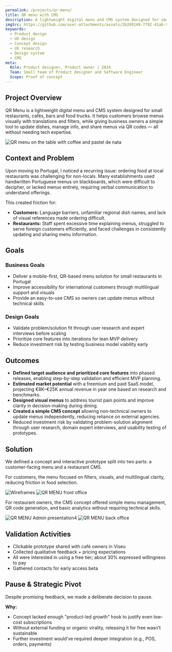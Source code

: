 ```yaml
---
permalink: /projects/qr-menu/
title: QR menu with CMS
description: A lightweight digital menu and CMS system designed for small restaurants, cafés, bars and food trucks.
imgSrc: https://github.com/user-attachments/assets/2b289149-7792-41ab-9d32-b2e136523785
keywords:
  - Product design
  - UX design
  - Concept design
  - UX research
  - Design system
  - CMS
meta:
  Role: Product designer, Product owner | 2024
  Team: Small team of Product designer and Software Engineer
  Scope: Proof of concept
---
```

## Project Overview

QR Menu is a lightweight digital menu and CMS system designed for small restaurants, cafés, bars and food trucks. It helps customers browse menus visually with translations and filters, while giving business owners a simple tool to update dishes, manage info, and share menus via QR codes — all without needing tech expertise.

![QR menu on the table with coffee and pastel de nata](https://github.com/user-attachments/assets/95a76b7f-ef45-4a02-8fe1-114060bee169)

## Context and Problem

Upon moving to Portugal, I noticed a recurring issue: ordering food at local restaurants was challenging for non-locals. Many establishments used handwritten Portuguese menus on blackboards, which were difficult to decipher, or lacked menus entirely, requiring verbal communication to understand offerings.

This created friction for:

* **Customers:** Language barriers, unfamiliar regional dish names, and lack of visual references made ordering difficult.
* **Restaurants:** Staff spent excessive time explaining menus, struggled to serve foreign customers efficiently, and faced challenges in consistently updating and sharing menu information.

## Goals

### Business Goals

* Deliver a mobile-first, QR-based menu solution for small restaurants in Portugal
* Improve accessibility for international customers through multilingual support and visuals
* Provide an easy-to-use CMS so owners can update menus without technical skills

### Design Goals

* Validate problem/solution fit through user research and expert interviews before scaling
* Prioritize core features into iterations for lean MVP delivery
* Reduce investment risk by testing business model viability early

## Outcomes
* **Defined target audience and prioritized core features** into phased releases, enabling step-by-step validation and efficient MVP planning.
* **Estimated market potential** with a freemium and paid SaaS model, projecting €8K–€25K annual revenue in year one based on research and benchmarks.
* **Designed visual menus** to address tourist pain points and improve clarity in decision-making during dining.
* **Created a simple CMS concept** allowing non-technical owners to update menus independently, reducing reliance on external agencies.
* Reduced investment risk by validating problem-solution alignment through user research, domain expert interviews, and usability testing of prototypes.

## Solution 

We defined a concept and interactive prototype split into two parts: a customer-facing menu and a restaurant CMS.

For customers, the menu focused on filters, visuals, and multilingual clarity, reducing friction in food selection.
 
![Wireframes](https://github.com/user-attachments/assets/5a55851a-2fe2-4d1a-bc51-3c113b29bc55)
![QR MENU front office](https://github.com/user-attachments/assets/d92ac0ce-99bc-421b-acd9-7ad1a3f913f4)

For restaurant owners, the CMS concept offered simple menu management, QR code generation, and basic analytics without requiring technical skills.

![QR MENU Admin presentation4](https://github.com/user-attachments/assets/119bb9e1-8c43-4afe-ad74-1ade9ee8bfe5)
![QR MENU back office](https://github.com/user-attachments/assets/d935fe7e-5523-4c79-80df-b3ccf38a2f62)

## Validation Activities
* Clickable prototype shared with café owners in Viseu
* Collected qualitative feedback + pricing expectations
* All were interested in using a free tier; about 30% expressed willingness to pay
* Gathered contacts for early access beta

## Pause & Strategic Pivot
Despite promising feedback, we made a deliberate decision to pause.

**Why:**
* Concept lacked enough "product-led growth" hook to justify even low-cost subscriptions
* Without external funding or organic virality, releasing it for free wasn’t sustainable
* Further investment would’ve required deeper integration (e.g., POS, orders, payments)
